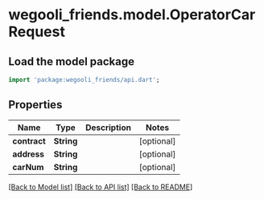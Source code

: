 # wegooli_friends.model.OperatorCarRequest

## Load the model package

```dart
import 'package:wegooli_friends/api.dart';
```

## Properties

| Name         | Type       | Description | Notes      |
| ------------ | ---------- | ----------- | ---------- |
| **contract** | **String** |             | [optional] |
| **address**  | **String** |             | [optional] |
| **carNum**   | **String** |             | [optional] |

[[Back to Model list]](../README.md#documentation-for-models)
[[Back to API list]](../README.md#documentation-for-api-endpoints)
[[Back to README]](../README.md)
